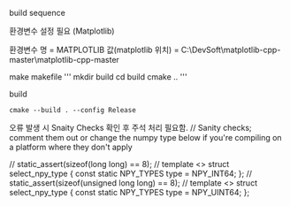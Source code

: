 build sequence

환경변수 설정 필요 (Matplotlib)

환경변수 명 = MATPLOTLIB
값(matplotlib 위치) = C:\DevSoft\matplotlib-cpp-master\matplotlib-cpp-master 

make makefile
'''
mkdir build
cd build
cmake ..
'''


build

```
cmake --build . --config Release
```


오류 발생 시  Snaity Checks 확인 후 주석 처리 필요함.
// Sanity checks; comment them out or change the numpy type below if you're compiling on a platform where they don't apply


// static_assert(sizeof(long long) == 8);
// template <> struct select_npy_type<long long> { const static NPY_TYPES type = NPY_INT64; };
// static_assert(sizeof(unsigned long long) == 8);
// template <> struct select_npy_type<unsigned long long> { const static NPY_TYPES type = NPY_UINT64; };
